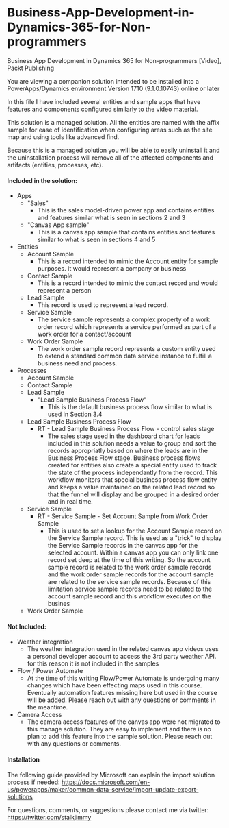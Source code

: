 # Business-App-Development-in-Dynamics-365-for-Non-programmers
Business App Development in Dynamics 365 for Non-programmers [Video], Packt Publishing

You are viewing a companion solution intended to be installed into a PowerApps/Dynamics environment Version 1710 (9.1.0.10743) online or later

In this file I have included several entities and sample apps that have features and components configured similarly to the video material.

This solution is a managed solution. All the entities are named with the affix sample for ease of identification when configuring areas such as the site map and using tools like advanced find.

Because this is a managed solution you will be able to easily uninstall it and the uninstallation process will remove all of the affected components and artifacts (entities, processes, etc).

#### Included in the solution:

* Apps
  * "Sales"
    * This is the sales model-driven power app and contains entities and features similar what is seen in sections 2 and 3
  * "Canvas App sample"
    * This is a canvas app sample that contains entities and features similar to what is seen in sections 4 and 5
* Entities
  * Account Sample
    * This is a record intended to mimic the Account entity for sample purposes. It would represent a company or business
  * Contact Sample
    * This is a record intended to mimic the contact record and would represent a person
  * Lead Sample
    * This record is used to represent a lead record.
  * Service Sample
    * The service sample represents a complex property of a work order record which represents a service performed as part of a work order for a contact/account
  * Work Order Sample
    * The work order sample record represents a custom entity used to extend a standard common data service instance to fulfill a business need and process.
* Processes
  * Account Sample
  * Contact Sample
  * Lead Sample
    * "Lead Sample Business Process Flow"
      * This is the default business process flow similar to what is used in Section 3.4
  * Lead Sample Business Process Flow
    * RT - Lead Sample Business Process Flow - control sales stage
      * The sales stage used in the dashboard chart for leads included in this solution needs a value to group and sort the records appropriatly based on where the leads are in the Business Process Flow stage. Business process flows created for entities also create a special entity used to track the state of the process independantly from the record. This workflow monitors that special business process flow entity and keeps a value maintained on the related lead record so that the funnel will display and be grouped in a desired order and in real time.
  * Service Sample
    * RT - Service Sample - Set Account Sample from Work Order Sample
      * This is used to set a lookup for the Account Sample record on the Service Sample record. This is used as a "trick" to display the Service Sample records in the canvas app for the selected account. Within a canvas app you can only link one record set deep at the time of this writing. So the account sample record is related to the work order sample records and the work order sample records for the account sample are related to the service sample records. Because of this limitation service sample records need to be related to the account sample record and this workflow executes on the busines
  * Work Order Sample

#### Not Included:
* Weather integration
  * The weather integration used in the related canvas app videos uses a personal developer account to access the 3rd party weather API. for this reason it is not included in the samples
* Flow / Power Automate
  * At the time of this writing Flow/Power Automate is undergoing many changes which have been effecting maps used in this course. Eventually automation features missing here but used in the course will be added. Please reach out with any questions or comments in the meantime.
* Camera Access
  * The camera access features of the canvas app were not migrated to this manage solution. They are easy to implement and there is no plan to add this feature into the sample solution. Please reach out with any questions or comments.

#### Installation
The following guide provided by Microsoft can explain the import solution process if needed: https://docs.microsoft.com/en-us/powerapps/maker/common-data-service/import-update-export-solutions

For questions, comments, or suggestions please contact me via twitter: https://twitter.com/stalkjimmy